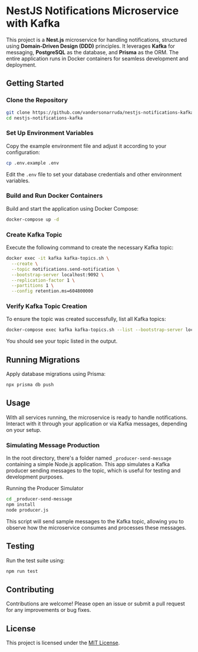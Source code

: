 # NestJS Notifications Microservice with Kafka

This project is a **Nest.js** microservice for handling notifications, structured using **Domain-Driven Design (DDD)** principles. It leverages **Kafka** for messaging, **PostgreSQL** as the database, and **Prisma** as the ORM. The entire application runs in Docker containers for seamless development and deployment.

## Getting Started

### Clone the Repository

```bash
git clone https://github.com/vandersonarruda/nestjs-notifications-kafka.git
cd nestjs-notifications-kafka
```

### Set Up Environment Variables

Copy the example environment file and adjust it according to your configuration:

```bash
cp .env.example .env
```

Edit the `.env` file to set your database credentials and other environment variables.

### Build and Run Docker Containers

Build and start the application using Docker Compose:

```bash
docker-compose up -d
```

### Create Kafka Topic

Execute the following command to create the necessary Kafka topic:

```bash
docker exec -it kafka kafka-topics.sh \
  --create \
  --topic notifications.send-notification \
  --bootstrap-server localhost:9092 \
  --replication-factor 1 \
  --partitions 1 \
  --config retention.ms=604800000
```

### Verify Kafka Topic Creation

To ensure the topic was created successfully, list all Kafka topics:

```bash
docker-compose exec kafka kafka-topics.sh --list --bootstrap-server localhost:9092
```

You should see your topic listed in the output.

## Running Migrations

Apply database migrations using Prisma:

```bash
npx prisma db push
```

## Usage

With all services running, the microservice is ready to handle notifications. Interact with it through your application or via Kafka messages, depending on your setup.

### Simulating Message Production

In the root directory, there's a folder named ```_producer-send-message``` containing a simple Node.js application. This app simulates a Kafka producer sending messages to the topic, which is useful for testing and development purposes. 

Running the Producer Simulator

```bash
cd _producer-send-message
npm install
node producer.js
```

This script will send sample messages to the Kafka topic, allowing you to observe how the microservice consumes and processes these messages.

## Testing

Run the test suite using:

```bash
npm run test
```

## Contributing

Contributions are welcome! Please open an issue or submit a pull request for any improvements or bug fixes.

## License

This project is licensed under the [MIT License](LICENSE).
